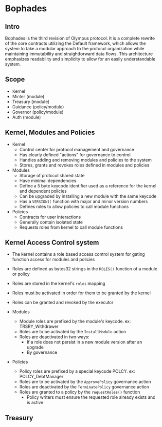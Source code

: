 # Bophades

## Intro
Bophades is the third revision of Olympus protocol. It is a complete rewrite of the core contracts utilizing
the Default framework, which allows the system to take a modular approach to the protocol organization while
maintaining immutability and straightforward data flows. This architecture emphasizes readability and simplicity
to allow for an easily understandable system.

## Scope
- Kernel
- Minter (module)
- Treasury (module)
- Guidance (policy/module)
- Governor (policy/module)
- Auth (module)

## Kernel, Modules and Policies
- Kernel
  - Control center for protocol management and governance
  - Has clearly defined "actions" for governance to control
  - Handles adding and removing modules and policies to the system
  - Stores, grants and revokes roles defined in modules and policies
- Modules
  - Storage of protocol shared state
  - Have minimal dependencies
  - Define a 5 byte keycode identifier used as a reference for the kernel and dependent policies
  - Can be upgraded by installing a new module with the same keycode
  - Has a `VERSION()` function with major and minor version numbers
  - Defines roles to allow policies to call module functions
- Policies
  - Contracts for user interactions
  - Generally contain isolated state
  - Requests roles from kernel to call module functions

## Kernel Access Control system
- The kernel contains a role based access control system for gating function access for modules and policies
- Roles are defined as bytes32 strings in the `ROLES()` function of a module or policy
- Roles are stored in the kernel's `roles` mapping
- Roles must be activated in order for them to be granted by the kernel
- Roles can be granted and revoked by the executor

- Modules
  - Module roles are prefixed by the module's keycode. ex: TRSRY_Withdrawer
  - Roles are to be activated by the `InstallModule` action
  - Roles are deactivated in two ways:
    - If a role does not persist in a new module version after an upgrade
    - By governance
- Policies
  - Policy roles are prefixed by a special keycode POLCY. ex: POLCY_DebtManager
  - Roles are to be activated by the `ApprovePolicy` governance action
  - Roles are deactivated by the `TerminatePolicy` governance action
  - Roles are granted to a policy by the `requestRoles()` function
    - Policy writers must ensure the requested role already exists and is active

## Treasury 